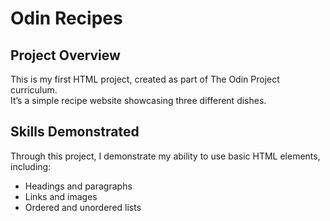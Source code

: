# Odin Recipes

## Project Overview

This is my first HTML project, created as part of The Odin Project curriculum.  
It’s a simple recipe website showcasing three different dishes.

## Skills Demonstrated

Through this project, I demonstrate my ability to use basic HTML elements, including:

- Headings and paragraphs
- Links and images
- Ordered and unordered lists
